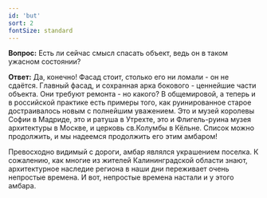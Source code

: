 ```yaml
---
id: 'but'
sort: 2
fontSize: standard
---
```


**Вопрос:** Есть ли сейчас смысл спасать объект, ведь он в таком ужасном состоянии?

**Ответ:** Да, конечно! Фасад стоит, столько его ни ломали - он не сдаётся. Главный фасад, и сохранная арка бокового - ценнейшие части объекта. Они требуют ремонта - но какого? В общемировой, а теперь и в российской практике есть примеры того, как руинированное старое достраивалось новым с полнейшим уважением. Это и музей королевы Софии в Мадриде, это и ратуша в Утрехте, это и Флигель-руина музея архитектуры в Москве, и церковь св.Колумбы в Кёльне. Список можно продолжить, и мы надеемся продолжить его этим амбаром!

Превосходно видимый с дороги, амбар являлся украшением поселка. К сожалению, как многие из жителей Калининградской области знают, архитектурное наследие региона в наши дни переживает очень непростые времена. И вот, непростые времена настали и у этого амбара.
